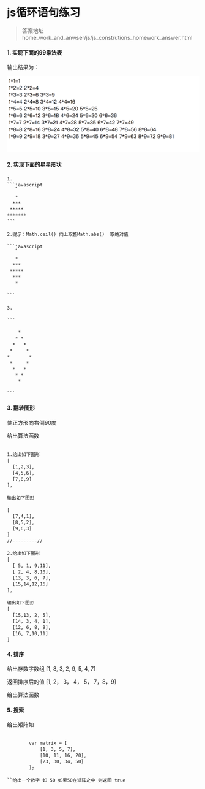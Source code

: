 # js循环语句练习

> 答案地址 home\_work\_and\_anwser/js/js\_construtions\_homework\_answer.html

#### 1. 实现下面的99乘法表

输出结果为：

<img src="./1.png">

#### 2. 实现下面的星星形状

	1.
	```javascript
	
	   *       
	  ***      
	 *****     
	*******    
	```

	2.提示：Math.ceil() 向上取整Math.abs()  取绝对值
	
	```javascript
	
	   *     
	  ***     
	 *****    
	  ***    
	   *    
	
	```
	
	3.
	
	```
	
	    *
	   * *
	  *   *
	 *     *
	*       *
	 *     *
	  *   *
	   * *
	    *
  
	```
	
#### 3. 翻转图形

使正方形向右倒90度

给出算法函数

```

1.给出如下图形
[
  [1,2,3],
  [4,5,6],
  [7,8,9]
],

输出如下图形

[
  [7,4,1],
  [8,5,2],
  [9,6,3]
]
//---------//

2.给出如下图形 
[
  [ 5, 1, 9,11],
  [ 2, 4, 8,10],
  [13, 3, 6, 7],
  [15,14,12,16]
], 

输出如下图形
[
  [15,13, 2, 5],
  [14, 3, 4, 1],
  [12, 6, 8, 9],
  [16, 7,10,11]
]
```

#### 4. 排序

给出存数字数组 [1, 8, 3, 2, 9, 5, 4, 7]

返回排序后的值 [1, 2， 3， 4， 5， 7，8，9]

给出算法函数

#### 5. 搜索

给出矩阵如

```

        var matrix = [
            [1, 3, 5, 7],
            [10, 11, 16, 20],
            [23, 30, 34, 50]
        ];

``给出一个数字 如 50 如果50在矩阵之中 则返回 true